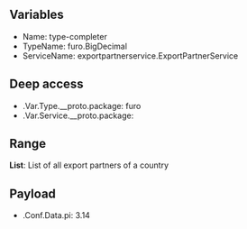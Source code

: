 ## Variables

- Name: type-completer
- TypeName: furo.BigDecimal
- ServiceName: exportpartnerservice.ExportPartnerService

## Deep access

- .Var.Type.__proto.package: furo
- .Var.Service.__proto.package:

## Range

**List**: List of all export partners of a country


## Payload

- .Conf.Data.pi: 3.14